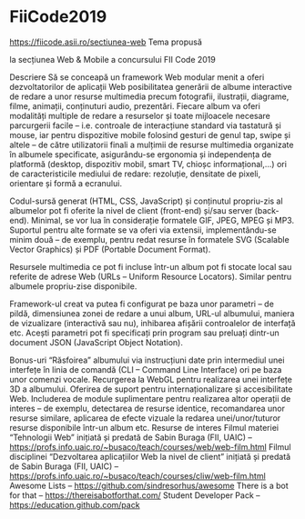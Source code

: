 # FiiCode2019
https://fiicode.asii.ro/sectiunea-web
Tema propusă

la secțiunea Web & Mobile a concursului FII Code 2019

Descriere
Să se conceapă un framework Web modular menit a oferi dezvoltatorilor de aplicații Web posibilitatea generării de albume interactive de redare a unor resurse multimedia precum fotografii, ilustrații, diagrame, filme, animații, conținuturi audio, prezentări. Fiecare album va oferi modalități multiple de redare a resurselor și toate mijloacele necesare parcurgerii facile – i.e. controale de interacțiune standard via tastatură și mouse, iar pentru dispozitive mobile folosind gesturi de genul tap, swipe și altele  – de către utilizatorii finali a mulțimii de resurse multimedia organizate în albumele specificate, asigurându-se ergonomia și independența de platformă (desktop, dispozitiv mobil, smart TV, chioșc informațional,...) ori de caracteristicile mediului de redare: rezoluție, densitate de pixeli, orientare și formă a ecranului.

Codul-sursă generat (HTML, CSS, JavaScript) și conținutul propriu-zis al albumelor pot fi oferite la nivel de client (front-end) și/sau server (back-end). Minimal, se vor lua în considerație formatele GIF, JPEG, MPEG și MP3. Suportul pentru alte formate se va oferi via extensii, implementându-se minim două – de exemplu, pentru redat resurse în formatele SVG (Scalable Vector Graphics) și PDF (Portable Document Format).

Resursele multimedia ce pot fi incluse într-un album pot fi stocate local sau referite de adrese Web (URLs – Uniform Resource Locators). Similar pentru albumele propriu-zise disponibile.

Framework-ul creat va putea fi configurat pe baza unor parametri – de pildă, dimensiunea zonei de redare a unui album, URL-ul albumului, maniera de vizualizare (interactivă sau nu), inhibarea afișării controalelor de interfață etc. Acești parametri pot fi specificați prin program sau preluați dintr-un document JSON (JavaScript Object Notation).

Bonus-uri
“Răsfoirea” albumului via instrucțiuni date prin intermediul unei interfețe în linia de comandă (CLI – Command Line Interface) ori pe baza unor comenzi vocale.
Recurgerea la WebGL pentru realizarea unei interfețe 3D a albumului.
Oferirea de suport pentru internaționalizare și accesibilitate Web.
Includerea de module suplimentare pentru realizarea altor operații de interes – de exemplu, detectarea de resurse identice, recomandarea unor resurse similare, aplicarea de efecte vizuale la redarea unei/unor/tuturor resurse disponibile într-un album etc.
Resurse de interes
Filmul materiei “Tehnologii Web” inițiată și predată de Sabin Buraga (FII, UAIC) – https://profs.info.uaic.ro/~busaco/teach/courses/web/web-film.html
Filmul disciplinei “Dezvoltarea aplicațiilor Web la nivel de client” inițiată și predată de Sabin Buraga (FII, UAIC) – https://profs.info.uaic.ro/~busaco/teach/courses/cliw/web-film.html
Awesome Lists – https://github.com/sindresorhus/awesome
There is a bot for that – https://thereisabotforthat.com/
Student Developer Pack – https://education.github.com/pack
 
